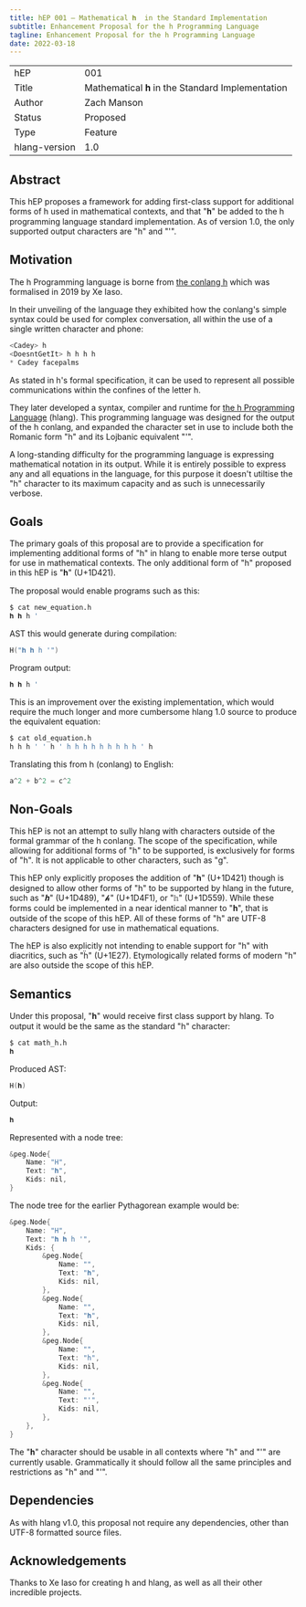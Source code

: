 ```yaml
---
title: hEP 001 – Mathematical 𝐡  in the Standard Implementation
subtitle: Enhancement Proposal for the h Programming Language
tagline: Enhancement Proposal for the h Programming Language
date: 2022-03-18
---
```


<table>
    <tr><td>hEP</td><td>001</td></tr>
    <tr><td>Title</td><td>Mathematical 𝐡 in the Standard Implementation</td></tr>
    <tr><td>Author</td><td>Zach Manson</td></tr>
    <tr><td>Status</td><td>Proposed</td></tr>
    <tr><td>Type</td><td>Feature</td></tr>
    <tr><td>hlang-version</td><td>1.0</td></tr>
</table>

## Abstract

This hEP proposes a framework for adding first-class support for additional forms of h used in mathematical contexts, and that "𝐡" be added to the h programming language standard implementation. As of version 1.0, the only supported output characters are "h" and "'".

## Motivation

The h Programming language is borne from [the conlang h](https://christine.website/blog/formal-grammar-of-h-2019-05-19) which was formalised in 2019 by Xe Iaso.

In their unveiling of the language they exhibited how the conlang's simple syntax could be used for complex conversation, all within the use of a single written character and phone:

```h
<Cadey> h
<DoesntGetIt> h h h h
* Cadey facepalms
```

As stated in h's formal specification, it can be used to represent all possible communications within the confines of the letter h.

They later developed a syntax, compiler and runtime for [the h Programming Language](https://christine.website/blog/h-language-2019-06-30) (hlang). This programming language was designed for the output of the h conlang, and expanded the character set in use to include both the Romanic form "h" and its Lojbanic equivalent "'".

A long-standing difficulty for the programming language is expressing mathematical notation in its output. While it is entirely possible to express any and all equations in the language, for this purpose it doesn't utiltise the "h" character to its maximum capacity and as such is unnecessarily verbose.

## Goals

The primary goals of this proposal are to provide a specification for implementing additional forms of "h" in hlang to enable more terse output for use in mathematical contexts. The only additional form of "h" proposed in this hEP is "𝐡" (U+1D421).

The proposal would enable programs such as this:

```sh
$ cat new_equation.h
𝐡 𝐡 h '
```

AST this would generate during compilation:

```h
H("𝐡 𝐡 h '")
```

Program output:

```h
𝐡 𝐡 h '
```

This is an improvement over the existing implementation, which would require the much longer and more cumbersome hlang 1.0 source to produce the equivalent equation:

```sh
$ cat old_equation.h
h h h ' ' h ' h h h h h h h h h ' h
```

Translating this from h (conlang) to English:

```h
a^2 + b^2 = c^2
```

## Non-Goals

This hEP is not an attempt to sully hlang with characters outside of the formal grammar of the h conlang. The scope of the specification, while allowing for additional forms of "h" to be supported, is exclusively for forms of "h". It is not applicable to other characters, such as "g".

This hEP only explicitly proposes the addition of "𝐡" (U+1D421) though is designed to allow other forms of "h" to be supported by hlang in the future, such as "𝒉" (U+1D489), "𝓱" (U+1D4F1), or "𝕙" (U+1D559). While these forms could be implemented in a near identical manner to "𝐡", that is outside of the scope of this hEP. All of these forms of "h" are UTF-8 characters designed for use in mathematical equations.

The hEP is also explicitly not intending to enable support for "h" with diacritics, such as "ḧ" (U+1E27). Etymologically related forms of modern "h" are also outside the scope of this hEP.

## Semantics

Under this proposal, "𝐡" would receive first class support by hlang. To output it would be the same as the standard "h" character:

```sh
$ cat math_h.h
𝐡
```

Produced AST:

```h
H(𝐡)
```

Output:

```h
𝐡
```

Represented with a node tree:

```h
&peg.Node{
	Name: "H",
	Text: "𝐡",
	Kids: nil,
}
```

The node tree for the earlier Pythagorean example would be:

```h
&peg.Node{
    Name: "H",
    Text: "𝐡 𝐡 h '",
    Kids: {
        &peg.Node{
            Name: "",
            Text: "𝐡",
            Kids: nil,
        },
        &peg.Node{
            Name: "",
            Text: "𝐡",
            Kids: nil,
        },
        &peg.Node{
            Name: "",
            Text: "h",
            Kids: nil,
        },
        &peg.Node{
            Name: "",
            Text: "'",
            Kids: nil,
        },
    },
}
```

The "𝐡" character should be usable in all contexts where "h" and "'" are currently usable. Grammatically it should follow all the same principles and restrictions as "h" and "'".

## Dependencies

As with hlang v1.0, this proposal not require any dependencies, other than UTF-8 formatted source files.

## Acknowledgements

Thanks to Xe Iaso for creating h and hlang, as well as all their other incredible projects.
